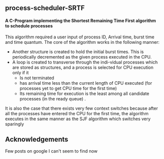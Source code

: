 ## process-scheduler-SRTF
#### A C-Program implementing the Shortest Remaining Time First algorithm to schedule processes

This algorithm required a user input of process ID, Arrival time, burst time and time quantum. The core of the algorithm works in the following manner: 
- Another structure is created to hold the initial burst times. This is periodically decremented as the given process executed in the CPU.
- A loop is created to transverse through the indi-vidual processes which are stored as structures, and a process is selected for CPU execution only if it  
  - Is not terminated
  - has arrival time less than the current length of CPU executed (for processes yet to get CPU time for the first time)
  - Its remaining time for execution is the least among all candidate processes (in the ready queue) .

It is also the case that there exists very few context switches because after all the processes have entered the CPU for the first time, the algorithm executes in the same manner as the SJF algorithm which switches very sparingly

## Acknowledgements
Few posts on google I can't seem to find now
